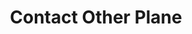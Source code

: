 ---
title: "Contact Other Plane"
permalink: /spells/contact-other-plane/
tags:
  - Spell
available_for:
  - Warlock
  - Wizard
level: "5th Level"
school: "Divination"
comp:
  - V
duration: "1 minute"
cast_time: "1 Minute"
ritual: true
attack: "INT Save"
description: |
  You mentally contact a demigod, the spirit of a long-dead sage, or some other mysterious entity from another plane. Contacting this extraplanar intelligence can strain or even break your mind. When you cast this spell, make a DC 15 intelligence saving throw. On a failure, you take 6d6 psychic damage and are insane until you finish a long rest. While insane, you can't take actions, can't understand what other creatures say, can't read, and speak only in gibberish. A greater restoration spell cast on you ends this effect.

  On a successful save, you can ask the entity up to five questions. You must ask your questions before the spell ends. The GM answers each question with one word, such as "yes," "no," "maybe," "never," "irrelevant," or "unclear" (if the entity doesn't know the answer to the question). If a one-word answer would be misleading, the GM might instead offer a short phrase as an answer.
excerpt: "You mentally contact a demigod, the spirit of a long-dead sage, or some other mysterious entity from another plane."
source: "Basic Rules"
---